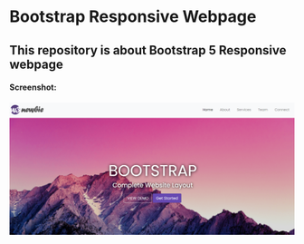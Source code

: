 # Bootstrap Responsive Webpage
## This repository is about Bootstrap 5 Responsive webpage

#### Screenshot:
![](images/BS_R.png)
